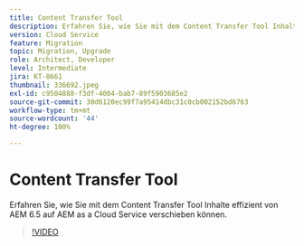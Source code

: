 ```yaml
---
title: Content Transfer Tool
description: Erfahren Sie, wie Sie mit dem Content Transfer Tool Inhalte effizient von AEM 6.5 auf AEM as a Cloud Service verschieben können.
version: Cloud Service
feature: Migration
topic: Migration, Upgrade
role: Architect, Developer
level: Intermediate
jira: KT-8661
thumbnail: 336692.jpeg
exl-id: c9504888-f3df-4004-bab7-89f5903685e2
source-git-commit: 30d6120ec99f7a95414dbc31c0cb002152bd6763
workflow-type: tm+mt
source-wordcount: '44'
ht-degree: 100%

---
```


# Content Transfer Tool

Erfahren Sie, wie Sie mit dem Content Transfer Tool Inhalte effizient von AEM 6.5 auf AEM as a Cloud Service verschieben können.

>[!VIDEO](https://video.tv.adobe.com/v/336692?quality=12&learn=on)
